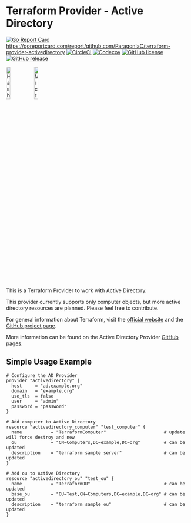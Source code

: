 # Terraform Provider - Active Directory

[![Go Report Card](https://goreportcard.com/badge/github.com/ParagonIaC/terraform-provider-activedirectory)](https://goreportcard.com/report/github.com/ParagonIaC/terraform-provider-activedirectory)
https://goreportcard.com/report/github.com/ParagonIaC/terraform-provider-activedirectory
[![CircleCI](https://img.shields.io/circleci/build/github/ParagonIaC/terraform-provider-activedirectory?style=flat-square&label=building)](https://circleci.com/gh/ParagonIaC/terraform-provider-activedirectory)
[![Codecov](https://img.shields.io/codecov/c/gh/ParagonIaC/terraform-provider-activedirectory?style=flat-square)](https://codecov.io/gh/ParagonIaC/terraform-provider-activedirectory)
[![GitHub license](https://img.shields.io/github/license/ParagonIaC/terraform-provider-activedirectory.svg?style=flat-square)](https://github.com/ParagonIaC/terraform-provider-activedirectory/blob/master/LICENSE)
[![GitHub release](https://img.shields.io/github/release/ParagonIaC/terraform-provider-activedirectory.svg?style=flat-square)](https://GitHub.com/ParagonIaC/terraform-provider-activedirectory/releases/)

<img alt="HashiCorp Terraform" src="/docs/assets/img/terraform.png" width="15%"><img alt="Microsoft Active Directory" src="/docs/assets/img/active-directory.png" width="15%">

This is a Terraform  Provider to work with Active Directory.

This provider currently supports only computer objects, but more active directory resources are planned. Please feel free to contribute.

For general information about Terraform, visit the [official website][3] and the [GitHub project page][4].

[3]: https://terraform.io/
[4]: https://github.com/hashicorp/terraform

More information can be found on the Active Directory Provider [GitHub pages](https://ParagonIaC.github.io/terraform-provider-activedirectory/).

## Simple Usage Example
```hcl
# Configure the AD Provider
provider "activedirectory" {
  host     = "ad.example.org"
  domain   = "example.org"
  use_tls  = false
  user     = "admin"
  password = "password"
}

# Add computer to Active Directory
resource "activedirectory_computer" "test_computer" {
  name           = "TerraformComputer"                      # update will force destroy and new
  ou             = "CN=Computers,DC=example,DC=org"         # can be updated
  description    = "terraform sample server"                # can be updated
}

# Add ou to Active Directory
resource "activedirectory_ou" "test_ou" {
  name           = "TerraformOU"                            # can be updated
  base_ou        = "OU=Test,CN=Computers,DC=example,DC=org" # can be updated
  description    = "terraform sample ou"                    # can be updated
}
```